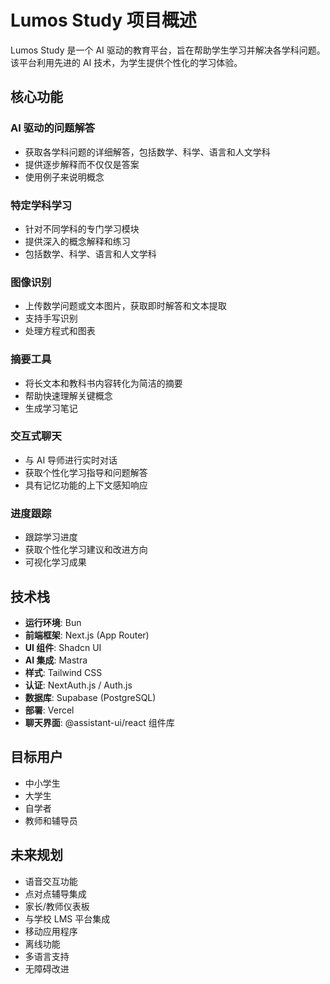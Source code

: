 # Lumos Study 项目概述

Lumos Study 是一个 AI 驱动的教育平台，旨在帮助学生学习并解决各学科问题。该平台利用先进的 AI 技术，为学生提供个性化的学习体验。

## 核心功能

### AI 驱动的问题解答

- 获取各学科问题的详细解答，包括数学、科学、语言和人文学科
- 提供逐步解释而不仅仅是答案
- 使用例子来说明概念

### 特定学科学习

- 针对不同学科的专门学习模块
- 提供深入的概念解释和练习
- 包括数学、科学、语言和人文学科

### 图像识别

- 上传数学问题或文本图片，获取即时解答和文本提取
- 支持手写识别
- 处理方程式和图表

### 摘要工具

- 将长文本和教科书内容转化为简洁的摘要
- 帮助快速理解关键概念
- 生成学习笔记

### 交互式聊天

- 与 AI 导师进行实时对话
- 获取个性化学习指导和问题解答
- 具有记忆功能的上下文感知响应

### 进度跟踪

- 跟踪学习进度
- 获取个性化学习建议和改进方向
- 可视化学习成果

## 技术栈

- **运行环境**: Bun
- **前端框架**: Next.js (App Router)
- **UI 组件**: Shadcn UI
- **AI 集成**: Mastra
- **样式**: Tailwind CSS
- **认证**: NextAuth.js / Auth.js
- **数据库**: Supabase (PostgreSQL)
- **部署**: Vercel
- **聊天界面**: @assistant-ui/react 组件库

## 目标用户

- 中小学生
- 大学生
- 自学者
- 教师和辅导员

## 未来规划

- 语音交互功能
- 点对点辅导集成
- 家长/教师仪表板
- 与学校 LMS 平台集成
- 移动应用程序
- 离线功能
- 多语言支持
- 无障碍改进
